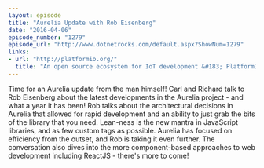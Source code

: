 ```yaml
---
layout: episode
title: "Aurelia Update with Rob Eisenberg"
date: "2016-04-06"
episode_number: "1279"
episode_url: "http://www.dotnetrocks.com/default.aspx?ShowNum=1279"
links:
- url: "http://platformio.org/"
  title: "An open source ecosystem for IoT development &#183; PlatformIO"
---
```


Time for an Aurelia update from the man himself! Carl and Richard talk to Rob Eisenberg about the latest developments in the Aurelia project - and what a year it has been! Rob talks about the architectural decisions in Aurelia that allowed for rapid development and an ability to just grab the bits of the library that you need. Lean-ness is the new mantra in JavaScript libraries, and as few custom tags as possible. Aurelia has focused on efficiency from the outset, and Rob is taking it even further. The conversation also dives into the more component-based approaches to web development including ReactJS - there's more to come!
